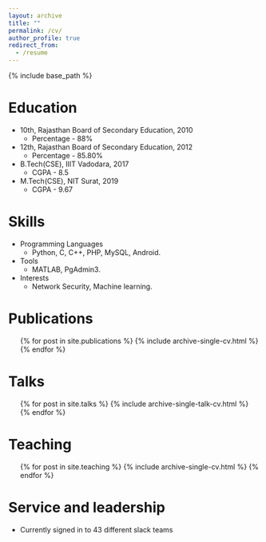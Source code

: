 ```yaml
---
layout: archive
title: ""
permalink: /cv/
author_profile: true
redirect_from:
  - /resume
---
```


{% include base_path %}

Education
======
* 10th, Rajasthan Board of Secondary Education, 2010
  * Percentage - 88%
* 12th, Rajasthan Board of Secondary Education, 2012
  * Percentage - 85.80%
* B.Tech(CSE), IIIT Vadodara, 2017
  * CGPA - 8.5
* M.Tech(CSE), NIT Surat, 2019
  * CGPA - 9.67
  
Skills
======
* Programming Languages
  * Python, C, C++, PHP, MySQL, Android.
* Tools
  * MATLAB, PgAdmin3.
* Interests
  * Network Security, Machine learning.
  

Publications
======
  <ul>{% for post in site.publications %}
    {% include archive-single-cv.html %}
  {% endfor %}</ul>
  
Talks
======
  <ul>{% for post in site.talks %}
    {% include archive-single-talk-cv.html %}
  {% endfor %}</ul>
  
Teaching
======
  <ul>{% for post in site.teaching %}
    {% include archive-single-cv.html %}
  {% endfor %}</ul>
  
Service and leadership
======
* Currently signed in to 43 different slack teams

